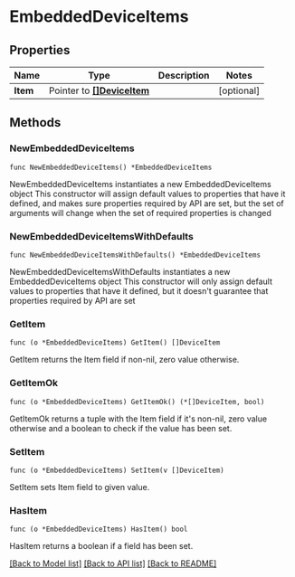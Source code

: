 # EmbeddedDeviceItems

## Properties

Name | Type | Description | Notes
------------ | ------------- | ------------- | -------------
**Item** | Pointer to [**[]DeviceItem**](DeviceItem.md) |  | [optional] 

## Methods

### NewEmbeddedDeviceItems

`func NewEmbeddedDeviceItems() *EmbeddedDeviceItems`

NewEmbeddedDeviceItems instantiates a new EmbeddedDeviceItems object
This constructor will assign default values to properties that have it defined,
and makes sure properties required by API are set, but the set of arguments
will change when the set of required properties is changed

### NewEmbeddedDeviceItemsWithDefaults

`func NewEmbeddedDeviceItemsWithDefaults() *EmbeddedDeviceItems`

NewEmbeddedDeviceItemsWithDefaults instantiates a new EmbeddedDeviceItems object
This constructor will only assign default values to properties that have it defined,
but it doesn't guarantee that properties required by API are set

### GetItem

`func (o *EmbeddedDeviceItems) GetItem() []DeviceItem`

GetItem returns the Item field if non-nil, zero value otherwise.

### GetItemOk

`func (o *EmbeddedDeviceItems) GetItemOk() (*[]DeviceItem, bool)`

GetItemOk returns a tuple with the Item field if it's non-nil, zero value otherwise
and a boolean to check if the value has been set.

### SetItem

`func (o *EmbeddedDeviceItems) SetItem(v []DeviceItem)`

SetItem sets Item field to given value.

### HasItem

`func (o *EmbeddedDeviceItems) HasItem() bool`

HasItem returns a boolean if a field has been set.


[[Back to Model list]](../README.md#documentation-for-models) [[Back to API list]](../README.md#documentation-for-api-endpoints) [[Back to README]](../README.md)


